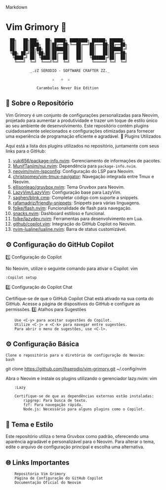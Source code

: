 Markdown

# Vim Grimory 🌟


      ██╗   ██╗███╗   ██╗ █████╗ ████████╗ ██████╗ ██████╗ 
      ██║   ██║████╗  ██║██╔══██╗╚══██╔══╝██╔═══██╗██╔══██╗
      ██║   ██║██╔██╗ ██║███████║   ██║   ██║   ██║██████╔╝
      ╚██╗ ██╔╝██║╚██╗██║██╔══██║   ██║   ██║   ██║██╔══██╗
       ╚████╔╝ ██║ ╚████║██║  ██║   ██║   ╚██████╔╝██║  ██║
        ╚═══╝  ╚═╝  ╚═══╝╚═╝  ╚═╝   ╚═╝    ╚═════╝ ╚═╝  ╚═╝

               _.zZ SERODIO - SOFTWARE CRAFTER ZZ._
        
                         ⚔   ☩  ⚔
        
                  Carambolas Never Die Edition

## 🌟 Sobre o Repositório

Vim Grimory é um conjunto de configurações personalizadas para Neovim, projetado para aumentar a produtividade e trazer um toque de estilo único ao seu ambiente de desenvolvimento. Este repositório contém plugins cuidadosamente selecionados e configurações otimizadas para fornecer uma experiência de programação eficiente e agradável.
🌟 Plugins Utilizados

Aqui está a lista dos plugins utilizados no repositório, juntamente com seus links para o GitHub:

1. [vuki656/package-info.nvim](https://github.com/vuki656/package-info.nvim): Gerenciamento de informações de pacotes.
2. [MunifTanjim/nui.nvim](https://github.com/MunifTanjim/nui.nvim): Dependência para `package-info.nvim`.
3. [neovim/nvim-lspconfig](https://github.com/neovim/nvim-lspconfig): Configuração do LSP para Neovim.
4. [christoomey/vim-tmux-navigator](https://github.com/christoomey/vim-tmux-navigator): Navegação integrada entre Tmux e Neovim.
5. [ellisonleao/gruvbox.nvim](https://github.com/ellisonleao/gruvbox.nvim): Tema Gruvbox para Neovim.
6. [LazyVim/LazyVim](https://github.com/LazyVim/LazyVim): Configuração base para LazyVim.
7. [saghen/blink.cmp](https://github.com/saghen/blink.cmp): Completar código com suporte a snippets.
8. [rafamadriz/friendly-snippets](https://github.com/rafamadriz/friendly-snippets): Snippets para várias linguagens.
9. [folke/flash.nvim](https://github.com/folke/flash.nvim): Funcionalidade de flash para navegação.
10. [snacks.nvim](https://github.com/snacks.nvim): Dashboard estiloso e funcional.
11. [folke/lazydev.nvim](https://github.com/folke/lazydev.nvim): Ferramentas para desenvolvimento em Lua.
12. [github/copilot.vim](https://github.com/github/copilot.vim): Integração do GitHub Copilot no Neovim.
13. [nvim-lualine/lualine.nvim](https://github.com/nvim-lualine/lualine.nvim): Barra de status customizável.

## ⚙️ Configuração do GitHub Copilot
1️⃣ Configuração do Copilot

No Neovim, utilize o seguinte comando para ativar o Copilot:
vim

```
:Copilot setup

```

2️⃣ Configuração do Copilot Chat

Certifique-se de que o GitHub Copilot Chat está ativado na sua conta do GitHub. Acesse a página de dispositivos do GitHub e configure as permissões.
3️⃣ Atalhos para Sugestões

```
    Use <C-y> para aceitar sugestões do Copilot.
    Utilize <C-j> e <C-k> para navegar entre sugestões.
    Para abrir o menu de sugestões, use <C-l>.

```
## ⚙️ Configuração Básica

    Clone o repositório para o diretório de configuração do Neovim:
    bash

git clone https://github.com/jhserodio/vim-grimory.git ~/.config/nvim

Abra o Neovim e instale os plugins utilizando o gerenciador lazy.nvim:
vim

```
    :Lazy

    Certifique-se de que as dependências externas estão instaladas:
        ripgrep: Para busca de texto.
        fzf: Para navegação rápida.
        Node.js: Necessário para alguns plugins como o Copilot.

```

## 🎨 Tema e Estilo

Este repositório utiliza o tema Gruvbox como padrão, oferecendo uma aparência agradável e personalizável para o Neovim. Para alterar o tema, edite o arquivo de configuração principal e escolha uma alternativa.
## 🌐 Links Importantes

```
    Repositório Vim Grimory
    Página de Configuração do GitHub Copilot
    Documentação Oficial do Neovim
```
